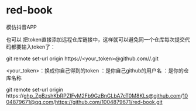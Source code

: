 # red-book
模仿抖音APP

也可以 把token直接添加远程仓库链接中，这样就可以避免同一个仓库每次提交代码都要输入token了：

git remote set-url origin https://<your_token>@github.com/<USERNAME>/<REPO>.git

<your_token>：换成你自己得到的token
<USERNAME>：是你自己github的用户名
<REPO>：是你的仓库名称

git remote set-url origin https://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@github.com/1004879671@qq.com/https://github.com/1004879671/red-book.git

